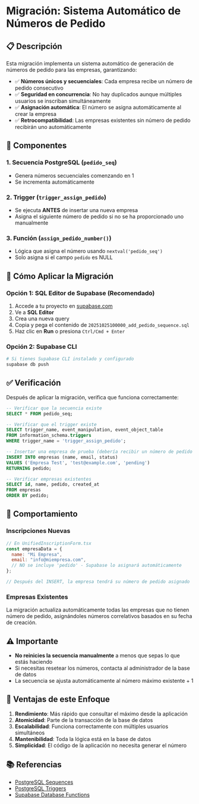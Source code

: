 # Migración: Sistema Automático de Números de Pedido

## 📋 Descripción

Esta migración implementa un sistema automático de generación de números de pedido para las empresas, garantizando:

- ✅ **Números únicos y secuenciales**: Cada empresa recibe un número de pedido consecutivo
- ✅ **Seguridad en concurrencia**: No hay duplicados aunque múltiples usuarios se inscriban simultáneamente
- ✅ **Asignación automática**: El número se asigna automáticamente al crear la empresa
- ✅ **Retrocompatibilidad**: Las empresas existentes sin número de pedido recibirán uno automáticamente

## 🔧 Componentes

### 1. Secuencia PostgreSQL (`pedido_seq`)
- Genera números secuenciales comenzando en 1
- Se incrementa automáticamente

### 2. Trigger (`trigger_assign_pedido`)
- Se ejecuta **ANTES** de insertar una nueva empresa
- Asigna el siguiente número de pedido si no se ha proporcionado uno manualmente

### 3. Función (`assign_pedido_number()`)
- Lógica que asigna el número usando `nextval('pedido_seq')`
- Solo asigna si el campo `pedido` es NULL

## 📝 Cómo Aplicar la Migración

### Opción 1: SQL Editor de Supabase (Recomendado)

1. Accede a tu proyecto en [supabase.com](https://supabase.com)
2. Ve a **SQL Editor**
3. Crea una nueva query
4. Copia y pega el contenido de `20251025100000_add_pedido_sequence.sql`
5. Haz clic en **Run** o presiona `Ctrl/Cmd + Enter`

### Opción 2: Supabase CLI

```bash
# Si tienes Supabase CLI instalado y configurado
supabase db push
```

## ✅ Verificación

Después de aplicar la migración, verifica que funciona correctamente:

```sql
-- Verificar que la secuencia existe
SELECT * FROM pedido_seq;

-- Verificar que el trigger existe
SELECT trigger_name, event_manipulation, event_object_table 
FROM information_schema.triggers 
WHERE trigger_name = 'trigger_assign_pedido';

-- Insertar una empresa de prueba (debería recibir un número de pedido automáticamente)
INSERT INTO empresas (name, email, status) 
VALUES ('Empresa Test', 'test@example.com', 'pending')
RETURNING pedido;

-- Verificar empresas existentes
SELECT id, name, pedido, created_at 
FROM empresas 
ORDER BY pedido;
```

## 🔄 Comportamiento

### Inscripciones Nuevas
```javascript
// En UnifiedInscriptionForm.tsx
const empresaData = {
  name: "Mi Empresa",
  email: "info@miempresa.com",
  // NO se incluye 'pedido' - Supabase lo asignará automáticamente
};

// Después del INSERT, la empresa tendrá su número de pedido asignado
```

### Empresas Existentes
La migración actualiza automáticamente todas las empresas que no tienen número de pedido, asignándoles números correlativos basados en su fecha de creación.

## ⚠️ Importante

- **No reinicies la secuencia manualmente** a menos que sepas lo que estás haciendo
- Si necesitas resetear los números, contacta al administrador de la base de datos
- La secuencia se ajusta automáticamente al número máximo existente + 1

## 🎯 Ventajas de este Enfoque

1. **Rendimiento**: Más rápido que consultar el máximo desde la aplicación
2. **Atomicidad**: Parte de la transacción de la base de datos
3. **Escalabilidad**: Funciona correctamente con múltiples usuarios simultáneos
4. **Mantenibilidad**: Toda la lógica está en la base de datos
5. **Simplicidad**: El código de la aplicación no necesita generar el número

## 📚 Referencias

- [PostgreSQL Sequences](https://www.postgresql.org/docs/current/sql-createsequence.html)
- [PostgreSQL Triggers](https://www.postgresql.org/docs/current/sql-createtrigger.html)
- [Supabase Database Functions](https://supabase.com/docs/guides/database/functions)
